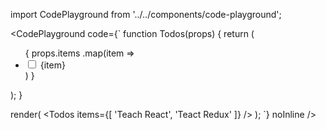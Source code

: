import CodePlayground from '../../components/code-playground';

<CodePlayground code={`
function Todos(props) {
  return (
    <ul>
      {
        props.items
          .map(item =>
            <li key={item}>
              <input type="checkbox" />
              {item}
            </li>
          )
      }
    </ul>
  );
}

render(
  <Todos
    items={[
      'Teach React',
      'Teact Redux'
    ]}
  />
);
`} noInline />
